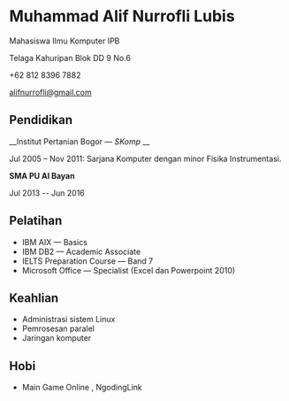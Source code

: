Muhammad Alif Nurrofli Lubis
=
Mahasiswa Ilmu Komputer IPB


Telaga Kahuripan Blok DD 9 No.6 

+62 812 8396 7882 

alifnurrofli@gmail.com

Pendidikan
-
__Institut Pertanian Bogor — _SKomp_ __

Jul 2005 – Nov 2011: Sarjana Komputer dengan minor Fisika Instrumentasi.

__SMA PU Al Bayan__

Jul 2013 -- Jun 2016

Pelatihan
-

- IBM AIX — Basics
- IBM DB2 — Academic Associate
- IELTS Preparation Course — Band 7
- Microsoft Office — Specialist (Excel dan Powerpoint 2010)

Keahlian
-

- Administrasi sistem Linux
- Pemrosesan paralel
- Jaringan komputer

Hobi
-
- Main Game Online , NgodingLink

